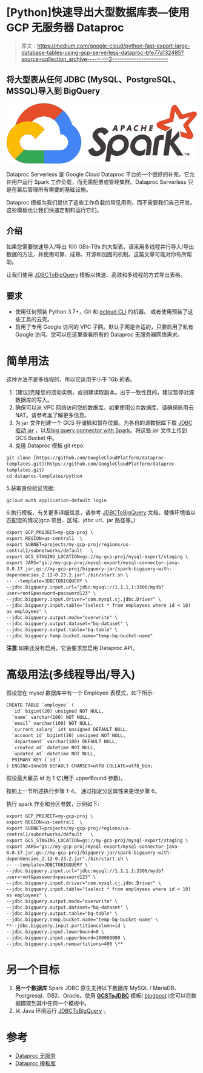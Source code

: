 # [Python]快速导出大型数据库表—使用 GCP 无服务器 Dataproc

> 原文：<https://medium.com/google-cloud/python-fast-export-large-database-tables-using-gcp-serverless-dataproc-bfe77a132485?source=collection_archive---------2----------------------->

## 将大型表从任何 JDBC (MySQL、PostgreSQL、MSSQL)导入到 BigQuery

![](img/d3f8dbf55fd5fc77050ec4617d611801.png)

Dataproc Serverless 是 Google Cloud Dataproc 平台的一个很好的补充。它允许用户运行 Spark 工作负载，而无需配置或管理集群。Dataproc Serverless 只是在幕后管理所有需要的基础设施。

Dataproc 模板为我们提供了这些工作负载的常见用例，而不需要我们自己开发。这些模板也让我们快速定制和运行它们。

## 介绍

如果您需要快速导入/导出 100 GBs-TBs 的大型表，请采用多线程并行导入/导出数据的方法，并使用可靠、成熟、开源和加固的机制。这篇文章可能对你有所帮助。

让我们使用 [JDBCToBigQuery](https://github.com/GoogleCloudPlatform/dataproc-templates/blob/main/python/dataproc_templates/jdbc/README.md) 模板以快速、高效和多线程的方式导出表格。

## 要求

*   使用任何预装 Python 3.7+，Git 和 [gcloud CLI](https://cloud.google.com/sdk/docs/install) 的机器。
    或者使用预装了这些工具的云壳。
*   启用了专用 Google 访问的 VPC 子网。默认子网是合适的，只要启用了私有 Google 访问。您可以在这里查看所有的 Dataproc 无服务器网络需求。

# 简单用法

这种方法不是多线程的，所以它适用于小于 1Gb 的表。

1.  [建议]克隆您的活动实例，或创建读取副本。出于一致性目的，建议暂停对源数据库的写入。
2.  确保可以从 VPC 网络访问您的数据库。如果使用公共数据库，请确保启用云 NAT。请参考[本](https://cloud.google.com/dataproc-serverless/docs/concepts/network)了解更多信息。
3.  为 jar 文件创建一个 GCS 存储桶和暂存位置。为各自的源数据库下载 [JDBC 驱动 jar](https://github.com/GoogleCloudPlatform/dataproc-templates/blob/main/python/dataproc_templates/jdbc/README.md) ，以及[big query connector with Spark](https://cloud.google.com/dataproc/docs/tutorials/bigquery-connector-spark-example)。将这些 jar 文件上传到 GCS Bucket 中。
4.  克隆 Dataproc 模板 git repo:

```
git clone [https://github.com/GoogleCloudPlatform/dataproc-templates.git](https://github.com/GoogleCloudPlatform/dataproc-templates.git)
cd dataproc-templates/python
```

5.获取身份验证凭据:

```
gcloud auth application-default login
```

6.执行模板，有关更多详细信息，请参考 [JDBCToBigQuery](https://github.com/GoogleCloudPlatform/dataproc-templates/blob/main/python/dataproc_templates/jdbc/README.md) 文档。替换环境值以匹配您的情况(gcp 项目、区域、jdbc url、jar 路径等。)

```
export GCP_PROJECT=my-gcp-proj \
export REGION=us-central1  \
export SUBNET=projects/my-gcp-proj/regions/us-central1/subnetworks/default   \
export GCS_STAGING_LOCATION=gs://my-gcp-proj/mysql-export/staging \
export JARS="gs://my-gcp-proj/mysql-export/mysql-connector-java-8.0.17.jar,gs://my-gcp-proj/bigquery-jar/spark-bigquery-with-dependencies_2.12-0.23.2.jar"./bin/start.sh \
-- --template=JDBCTOBIGQUERY \
--jdbc.bigquery.input.url="jdbc:mysql://1.1.1.1:3306/mydb?user=root&password=password123" \
--jdbc.bigquery.input.driver="com.mysql.cj.jdbc.Driver" \
--jdbc.bigquery.input.table="(select * from employees where id < 10) as employees" \
--jdbc.bigquery.output.mode="overwrite" \
--jdbc.bigquery.output.dataset="bq-dataset" \
--jdbc.bigquery.output.table="bq-table" \
--jdbc.bigquery.temp.bucket.name="temp-bq-bucket-name"
```

**注意**:如果还没有启用，它会要求您启用 Dataproc API。

# 高级用法(多线程导出/导入)

假设您在 mysql 数据库中有一个 Employee 表模式，如下所示:

```
CREATE TABLE `employee` (
  `id` bigint(20) unsigned NOT NULL,
  `name` varchar(100) NOT NULL,
  `email` varchar(100) NOT NULL,
  `current_salary` int unsigned DEFAULT NULL,
  `account_id` bigint(20) unsigned NOT NULL,
  `department` varchar(100) DEFAULT NULL,
  `created_at` datetime NOT NULL,
  `updated_at` datetime NOT NULL,
  PRIMARY KEY (`id`)
) ENGINE=InnoDB DEFAULT CHARSET=utf8 COLLATE=utf8_bin;
```

假设最大雇员 id 为 1 亿(用于 upperBound 参数)。

按照上一节所述执行步骤 1-4。
通过指定分区属性来更改步骤 6。

执行 spark 作业和分区参数，示例如下:

```
export GCP_PROJECT=my-gcp-proj \
export REGION=us-central1  \
export SUBNET=projects/my-gcp-proj/regions/us-central1/subnetworks/default   \
export GCS_STAGING_LOCATION=gs://my-gcp-proj/mysql-export/staging \
export JARS="gs://my-gcp-proj/mysql-export/mysql-connector-java-8.0.17.jar,gs://my-gcp-proj/bigquery-jar/spark-bigquery-with-dependencies_2.12-0.23.2.jar"./bin/start.sh \
-- --template=JDBCTOBIGQUERY \
--jdbc.bigquery.input.url="jdbc:mysql://1.1.1.1:3306/mydb?user=root&password=password123" \
--jdbc.bigquery.input.driver="com.mysql.cj.jdbc.Driver" \
--jdbc.bigquery.input.table="(select * from employees where id < 10) as employees" \
--jdbc.bigquery.output.mode="overwrite" \
--jdbc.bigquery.output.dataset="bq-dataset" \
--jdbc.bigquery.output.table="bq-table" \
--jdbc.bigquery.temp.bucket.name="temp-bq-bucket-name" \
**--jdbc.bigquery.input.partitioncolumn=id \
--jdbc.bigquery.input.lowerbound=0 \
--jdbc.bigquery.input.upperbound=100000000 \
--jdbc.bigquery.input.numpartitions=400 \**
```

# 另一个目标

1.  **另一个数据库**
    Spark JDBC 原生支持以下数据库 MySQL / MariaDB、Postgresql、DB2、Oracle。使用 [**GCSToJDBC**](https://github.com/GoogleCloudPlatform/dataproc-templates/blob/main/java/src/main/java/com/google/cloud/dataproc/templates/gcs/README.md#3-gcs-to-jdbc) 模板( [blogpost](/google-cloud/importing-data-from-gcs-to-databases-via-jdbc-using-dataproc-serverless-7ed75eab93ba) )您可以将数据摄取到其中任何一个模板中。
2.  从 Java 环境运行 [JDBCToBigQuery](/@sjlva/java-fast-export-large-database-tables-using-gcp-serverless-dataproc-fe6ffffe28b5) 。

# 参考

*   [Dataproc 无服务](https://cloud.google.com/dataproc-serverless/docs/overview)
*   [Dataproc 模板库](https://github.com/GoogleCloudPlatform/dataproc-templates)